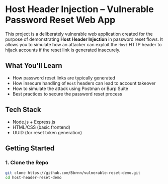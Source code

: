 # Host Header Injection – Vulnerable Password Reset Web App

This project is a deliberately vulnerable web application created for the purpose of demonstrating **Host Header Injection** in password reset flows. It allows you to simulate how an attacker can exploit the `Host` HTTP header to hijack accounts if the reset link is generated insecurely.

## What You'll Learn

- How password reset links are typically generated
- How insecure handling of `Host` headers can lead to account takeover
- How to simulate the attack using Postman or Burp Suite
- Best practices to secure the password reset process

## Tech Stack

- Node.js + Express.js
- HTML/CSS (basic frontend)
- UUID (for reset token generation)

## Getting Started

### 1. Clone the Repo
```bash
git clone https://github.com/Bbrnn/vulnerable-reset-demo.git
cd host-header-reset-demo
